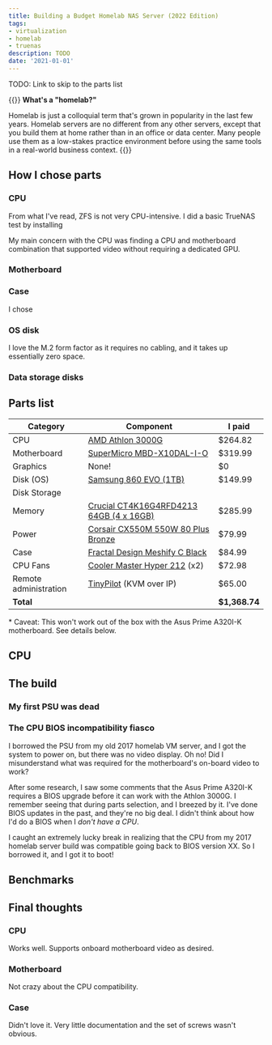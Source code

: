 ```yaml
---
title: Building a Budget Homelab NAS Server (2022 Edition)
tags:
- virtualization
- homelab
- truenas
description: TODO
date: '2021-01-01'
---
```


TODO: Link to skip to the parts list

{{<notice type="info">}}
**What's a "homelab?"**

Homelab is just a colloquial term that's grown in popularity in the last few years. Homelab servers are no different from any other servers, except that you build them at home rather than in an office or data center. Many people use them as a low-stakes practice environment before using the same tools in a real-world business context.
{{</notice>}}

## How I chose parts

### CPU

From what I've read, ZFS is not very CPU-intensive. I did a basic TrueNAS test by installing

My main concern with the CPU was finding a CPU and motherboard combination that supported video without requiring a dedicated GPU.

### Motherboard

### Case

I chose

### OS disk

I love the M.2 form factor as it requires no cabling, and it takes up essentially zero space.

### Data storage disks

## Parts list

| Category    | Component                               | I paid        |
|-------------|-----------------------------------------|---------------|
| CPU         | [AMD Athlon 3000G](https://www.newegg.com/amd-athlon-3000g/p/274-000M-001B8)        | $264.82       |
| Motherboard | [SuperMicro MBD-X10DAL-I-O](https://www.newegg.com/supermicro-mbd-x10dal-i-o-intel-xeon-processor-e5-2600-v4-v3-family/p/N82E16813182967)               | $319.99       |
| Graphics         | None! | $0 |
| Disk (OS)        | [Samsung 860 EVO (1TB)](https://www.newegg.com/samsung-860-evo-series-1tb/p/N82E16820147673?Item=N82E16820147673)                   | $149.99       |
| Disk Storage
| Memory      | [Crucial CT4K16G4RFD4213 64GB (4 x 16GB)](https://www.newegg.com/crucial-64gb-288-pin-ddr4-sdram/p/N82E16820148843?Item=9SIAHZUB514397) | $285.99       |
| Power       | [Corsair CX550M 550W 80 Plus Bronze](https://www.newegg.com/corsair-cx-series-cx550m-550w/p/N82E16817139147?Item=N82E16817139147)      | $79.99        |
| Case        | [Fractal Design Meshify C Black](https://www.newegg.com/black-fractal-design-meshify-c-atx-mid-tower/p/N82E16811352085?Item=N82E16811352085)          | $84.99        |
| CPU Fans    | [Cooler Master Hyper 212](https://www.newegg.com/cooler-master-hyper-212-black-edition-rr-212s-20pk-r1/p/N82E16835103278?Item=N82E16835103278) (x2)            | $72.98        |
| Remote administration | [TinyPilot](https://tinypilotkvm.com/?ref=mtlynch.io) (KVM over IP) | $65.00 |
| **Total**   |                                         | **$1,368.74** |

\* Caveat: This won't work out of the box with the Asus Prime A320I-K motherboard. See details below.

## CPU

## The build

### My first PSU was dead

### The CPU BIOS incompatibility fiasco

I borrowed the PSU from my old 2017 homelab VM server, and I got the system to power on, but there was no video display. Oh no! Did I misunderstand what was required for the motherboard's on-board video to work?

After some research, I saw some comments that the Asus Prime A320I-K requires a BIOS upgrade before it can work with the Athlon 3000G. I remember seeing that during parts selection, and I breezed by it. I've done BIOS updates in the past, and they're no big deal. I didn't think about how I'd do a BIOS when I *don't have a CPU*.

I caught an extremely lucky break in realizing that the CPU from my 2017 homelab server build was compatible going back to BIOS version XX. So I borrowed it, and I got it to boot!

## Benchmarks

## Final thoughts

### CPU

Works well. Supports onboard motherboard video as desired.

### Motherboard

Not crazy about the CPU compatibility.

### Case

Didn't love it. Very little documentation and the set of screws wasn't obvious.

